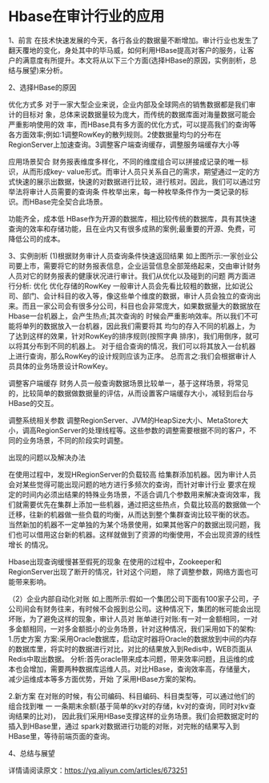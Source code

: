 # Hbase在审计行业的应用

1、前言
在技术快速发展的今天，各行各业的数据量不断增加。审计行业也发生了翻天覆地的变化，身处其中的毕马威，如何利用HBase提高对客户的服务，让客户的满意度有所提升。本文将从以下三个方面(选择HBase的原因，实例剖析，总结与展望)来分析。

2、选择HBase的原因

优化方式多
对于一家大型企业来说，企业内部及全球网点的销售数据都是我们审计的目标对 象，总体来说数据量较为庞大，而传统的数据库面对海量数据可能会严重影响使用的效 率，而HBase具有多方面的优化方式，可以提高我们的查询等各方面效率;例如:1调整RowKey的散列规则。2使数据量均匀的分布在RegionServer上加速查询。3调整客户端查询缓存，调整服务端缓存大小等

应用场景契合
财务报表维度多样化，不同的维度组合可以拼接成记录的唯一标识，从而形成key- value形式。而审计人员只关系自己的需求，期望通过一定的方式快速的展示出数据，快速的对数据进行比较，进行核对。因此，我们可以通过穷举法将审计人员需要的查询条 件枚举出来，每一种枚举条件作为一类记录的标识。而HBase完全契合此场景。

功能齐全，成本低
HBase作为开源的数据库，相比较传统的数据库，具有其快速查询的效率和存储功能，且在业内又有很多成熟的案例;最重要的开源、免费，可降低公司的成本。

3、实例剖析
(1)根据财务审计人员查询条件快速返回结果
如上图所示:一家创业公司要上市，需要将它的财务报表信息，企业运营信息全部笼络起来，交由审计财务人员对它的财务报表的健康状况进行审计。我们从优化以及碰到的问题 两方面进行分析:
优化
优化存储的RowKey
一般审计人员会先看比较粗的数据，比如说公司、部门、会计科目的收入等，像这些单个维度的数据，审计人员会独立的查询出来。而且一家公司会有很多分公司，科目也会非常庞大，如果数据量大的数据放在Hbase一台机器上，会产生热点;其次查询的 时候会严重影响效率。所以我们不可能将单列的数据放入一台机器，因此我们需要将其 均匀的存入不同的机器上，为了达到这样的效果，针对RowKey的排序规则(按照字典 排序)，我们用倒序，就可以将其分布到不同的机器上。
对于组合查询的情况，我们可以将其放入一台机器上进行查询，那么RowKey的设计规则应该为正序。
总而言之:我们会根据审计人员具体的业务场景设计RowKey。

调整客户端缓存
财务人员一般查询数据场景比较单一，基于这样场景，将常见的，比较简单的数据做数据量的评估，从而设置客户端缓存大小，减轻到后台与HBase的交互。

调整系统相关参数
调整RegionServer、JVM的HeapSize大小、MetaStore大小，调高RegionServer的处理线程等。这些参数的调整需要根据不同的客户，不同的业务场景，不同的阶段实时调整。

出现的问题以及解决办法

在使用过程中，发现HRegionServer的负载较高
给集群添加机器。因为审计人员会对某些觉得可能出现问题的地方进行多频次的查询，而针对审计行业 要求在规定的时间内必须出结果的特殊业务场景，不适合调几个参数用来解决查询效率，我们就需要优先在集群上添加一些机器，通过把这些热点，负载比较高的数据做一个迁移，往新的机器做一些负载的均衡，从而达到整个集群查询比较平衡的状态。
当然新加的机器不一定单独的为某个场景使用，如果其他客户的数据出现问题，我们也可以借用这台新的机器。这样就做到了资源的均衡使用，不会出现资源的线性增长 的情况。

Hbase出现查询缓慢甚至假死的现象
在使用的过程中，Zookeeper和RegionServer出现了断开的情况，针对这个问题， 除了调整参数，网络方面也可能带来影响。

（2）企业内部自动化对账
如上图所示:假如一个集团公司下面有100家子公司，子公司间会有财务往来，有时候不会报到总公司。这种情况下，集团的帐可能会出现坏账，为了避免这样的现象，审计人员对 账单进行对账:有一对一金额相同，一对多金额相同，一对多金额抵小的业务场景，针对这种情况，我们采用如下的架构:
1.历史方案
方案:采用Oracle数据库，启动定时器将Oracle的数据放到中间的内存的数据库里，将实时的数据进行对比，对比的结果放入到Redis中，WEB页面从Redis中取出数据。
分析:首先oracle带来成本问题，带来效率问题，且运维的成本也会增加，需要两种数据库运维人员。对比HBase，查询效率高，存储量大，减少运维成本等多方面优势，开始 了采用HBase方案的架构。

2.新方案
在对账的时候，有公司编码、科目编码、科目类型等，可以通过他们的组合找到唯 一 一条期末余额(基于简单的kv对的存储，kv对的查询，同时对kv查询结果的比对)， 因此我们采用HBase支撑这样的业务场景。我们会把数据定时的插入到HBase里，通过 spark对数据进行功能的对账，对完帐的结果写入到HBase里，等待前端页面的查询。

4、总结与展望

详情请阅读原文：https://yq.aliyun.com/articles/673251
